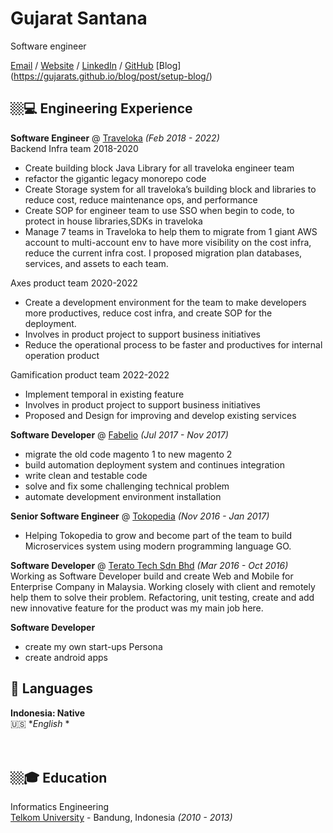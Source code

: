 # Gujarat Santana

Software engineer

[Email](mailto:gujarat.santana@gmail.com) / [Website](https://stackoverflow.com/users/2652524/gujarat-santana?tab=profile) / [LinkedIn](https://https://www.linkedin.com/in/gujarat-santana-2a4bbb96/) / [GitHub](https://github.com/gujarats/)
[Blog] (https://gujarats.github.io/blog/post/setup-blog/)

## 🏼‍💻 Engineering Experience

**Software Engineer** @ [Traveloka](https://traveloka.com/) _(Feb 2018 - 2022)_ <br>
Backend Infra team 2018-2020
 - Create building block Java Library for all traveloka engineer team
 - refactor the gigantic legacy monorepo code
 - Create Storage system for all traveloka’s building block and libraries to reduce cost, reduce maintenance ops, and performance
 - Create SOP for engineer team to use SSO when begin to code, to protect in house libraries,SDKs in traveloka
 - Manage 7 teams in Traveloka to help them to migrate from 1 giant AWS account to multi-account env to have more visibility on the cost infra, reduce the current infra cost. I proposed migration plan databases, services, and assets to each team.

Axes product team 2020-2022
 - Create a development environment for the team to make developers more productives, reduce cost infra, and create SOP for the deployment.
 - Involves in product project to support business initiatives
 - Reduce the operational process to be faster and productives for internal operation product

Gamification product team 2022-2022
 - Implement temporal in existing feature
 - Involves in product project to support business initiatives
 - Proposed and Design for improving and develop existing services

**Software Developer** @ [Fabelio](https://fabelio.com/) _(Jul 2017 - Nov 2017)_ <br>
 - migrate the old code magento 1 to new magento 2
 - build automation deployment system and continues integration
 - write clean and testable code
 - solve and fix some challenging technical problem
 - automate development environment installation

**Senior Software Engineer** @ [Tokopedia](https://tokopedia.com/) _(Nov 2016 - Jan 2017)_ <br>
 - Helping Tokopedia to grow and become part of the team to build Microservices system using modern programming language GO.

**Software Developer** @ [Terato Tech Sdn Bhd](https://www.teratotech.com/) _(Mar 2016 - Oct 2016)_ <br>
Working as Software Developer build and create Web and Mobile for Enterprise Company in Malaysia.
Working closely with client and remotely help them to solve their problem. Refactoring, unit testing, create and add new innovative feature for the product was my main job here.

**Software Developer**
 - create my own start-ups Persona
 - create android apps

## 💬 Languages

**Indonesia: Native** <br>
🇺🇸 **English* *<br>
<br><br>

## 🏼‍🎓 Education

Informatics Engineering <br>
[Telkom University](https://telkomuniversity.ac.id/) - Bandung, Indonesia _(2010 - 2013)_
